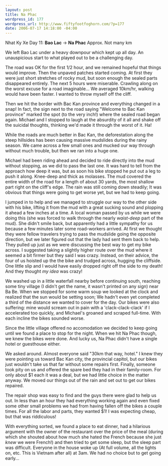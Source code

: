 ```yaml
--- 
layout: post
title: Na Phac
wordpress_id: 177
wordpress_url: http://www.fiftyfootfoghorn.com/?p=177
date: 2006-07-17 14:18:00 -04:00
---
```

Nhat Ky Xe Day 11: <strong>Bao Lac</strong> -> <strong>Na Phac</strong>
Approx. Not many km

We left Bao Lac under a heavy downpour which kept up all day. An unauspicious start to what played out to be a challenging day.

The road was OK for the first 1/2 hour, and we remained hopeful that things would improve. Then the unpaved patches started coming. At first they were just short stretches of rocky mud, but soon enough the sealed parts disappeared entirely. The next 5 hours were miserable. Crawling along on the worst excuse for a road imaginable... We averaged 10km/hr, walking would have been faster. I wanted to throw myself off the cliff.

Then we hit the border with Bac Kan province and everything changed in a snap! In fact, the sign next to the road saying "Welcome to Bac Kan province" marked the spot (to the very inch!) where the sealed road began again. Michael and I stopped to laugh at the absurdity of it all and shake off the suicidal thoughts, thinking we'd made it through the worst of it. Ha!

While the roads are much better in Bac Kan, the deforestation along the steep hillsides has been causing massive mudslides during the rainy season. We came across a few small ones and mucked our way through without much trouble, but then we ran into a huge one.

Michael had been riding ahead and decided to ride directly into the mud without stopping, as we did to pass the last one. It was hard to tell from the approach how deep it was, but as soon his bike stopped he put out a leg to push it along. Knee-deep and thick as molasses. The mud covered the entire width of the road for a length of about 30 yards, the most shallow part right on the cliff's edge. The rain was still coming down steadily; It was obvious that things were going to get worse yet, but we had to keep going.

I jumped in to help and we managed to struggle our way to the other side with his bike, lifting it from the mud with a great sucking sound and plopping it ahead a few inches at a time. A local woman passed by us while we were doing this (she was forced to walk through the nearly <em>waist-deep</em> part of the mud). She didn't smile back, but apparently had a little sympathy for us because a few minutes later some road-workers arrived. At first we thought they were fellow travelers trying to pass the mudslide going the opposite direction, but we later figured out that the lady had sent them back to help. They pulled up just as we were discussing the best way to get my bike across. I suggested taking a slightly higher route over the mud where it seemed a bit firmer but they said I was crazy. Instead, on their advice, the four of us hoisted up the the bike and trudged across, hugging the cliffside. One little slip and I would have easily dropped right off the side to my death! And they thought <em>my idea</em> was crazy!

We washed up in a little waterfall nearby before continuing south, reaching some tiny village (I didn't get the name, it wasn't printed on any sign)  near Ba Be. When we stopped for some warm soup we looked at the clock and realized that the sun would be setting soon; We hadn't even yet completed a third of the distance we wanted to cover for the day. Our bikes were also suffering: mine would scream out in pain with a 'clack-clack-clack' if I accelerated too quickly, and Michael's groaned and scraped full-time. With each incline the bikes sounded worse.

Since the little village offered no accomodation we decided to keep going until we found a place to stop for the night. When we hit Na Phac though, we knew the bikes were done. And lucky us, Na Phac didn't have a single hotel or guesthouse either.

We asked around. Almost everyone said "30km that way, hotel." I knew they were pointing us toward Bac Kan city, the provincial capitol, but our bikes just wouldn't take us that far without some repairs first. Finally, someone took pity on us and offered the spare bed they had in their family-room. For only about $1 each it was a deal, but we had little choice in the matter anyway. We moved our things out of the rain and set out to get our bikes repaired.

The repair shop was easy to find and the guys there were glad to help us out. In less than an hour they had everything working again and even fixed some other small problems we had from having fallen off the bikes a couple times. For all the labor and parts, they wanted $1! I was expecting cheap, but that was riddiculous!

With everything sorted, we found a place to eat dinner, had a hilarious argument with the owner of the restaurant over the price of the meal (during which she shouted about how much she hated the French because she just <em>knew</em> we were French!) and then tried to get some sleep, but the sleep part was difficult. Everyone in the house woke up (At full volume, all the lights on, etc. This is Vietnam after all) at 3am. We had no choice but to get going early...
